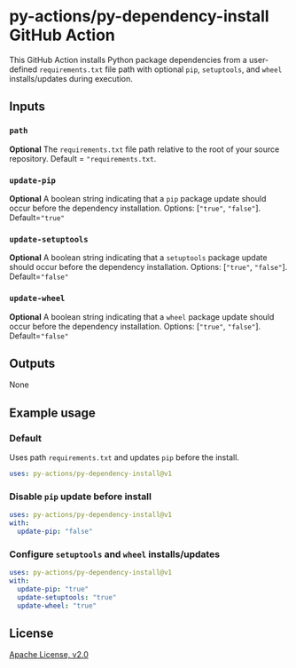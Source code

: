 # py-actions/py-dependency-install GitHub Action

This GitHub Action installs Python package dependencies from a user-defined `requirements.txt` file path with optional `pip`, `setuptools`, and `wheel` installs/updates during execution.

## Inputs

### `path`

**Optional** The `requirements.txt` file path relative to the root of your source repository. Default = `"requirements.txt`.

### `update-pip`

**Optional** A boolean string indicating that a `pip` package update should occur before the dependency installation. Options: [`"true"`, `"false"`].  Default=`"true"`

### `update-setuptools`

**Optional** A boolean string indicating that a `setuptools` package update should occur before the dependency installation. Options: [`"true"`, `"false"`].  Default=`"false"`

### `update-wheel`

**Optional** A boolean string indicating that a `wheel` package update should occur before the dependency installation. Options: [`"true"`, `"false"`].  Default=`"false"`

## Outputs

None

## Example usage

### Default

Uses path `requirements.txt` and updates `pip` before the install.

```yaml
uses: py-actions/py-dependency-install@v1
```

### Disable `pip` update before install

```yaml
uses: py-actions/py-dependency-install@v1
with:
  update-pip: "false"
```

### Configure `setuptools` and `wheel` installs/updates

```yaml
uses: py-actions/py-dependency-install@v1
with:
  update-pip: "true"
  update-setuptools: "true"
  update-wheel: "true"
```

## License

[Apache License, v2.0](LICENSE)
